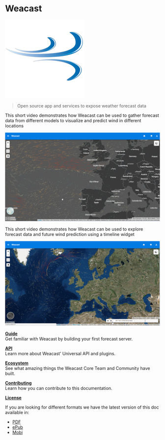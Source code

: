 # Weacast

![Weacast logo](./images/weacast-logo-256.png)

> Open source app and services to expose weather forecast data

This short video demonstrates how Weacast can be used to gather forecast data from different models to visualize and predict wind in different locations

[![Weacast video](./images/weacast-wind.png)](https://www.youtube.com/watch?v=JHU7WbETWjw)

This short video demonstrates how Weacast can be used to explore forecast data and future wind prediction using a timeline widget

[![Weacast video](./images/weacast-timeline.png)](https://www.youtube.com/watch?v=https://youtu.be/YcWIlnSbpoo)

[**Guide**](./guides/README.MD)<br/>
Get familiar with Weacast by building your first forecast server.

[**API**](./api/README.MD)<br/>
Learn more about Weacast' Universal API and plugins.

[**Ecosystem**](./ecosystem/README.MD)<br/>
See what amazing things the Weacast Core Team and Community have built.

[**Contributing**](./contributing/README.MD)<br/>
Learn how you can contribute to this documentation.

[**License**](./LICENSE.MD)

If you are looking for different formats we have the latest version of this doc available in:

* [PDF](https://www.gitbook.com/download/pdf/book/weacast/weacast-docs)
* [ePub](https://www.gitbook.com/download/epub/book/weacast/weacast-docs)
* [Mobi](https://www.gitbook.com/download/mobi/book/weacast/weacast-docs)

